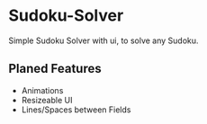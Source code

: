 # Sudoku-Solver

Simple Sudoku Solver with ui,
to solve any Sudoku.

## Planed Features
- Animations
- Resizeable UI
- Lines/Spaces between Fields
